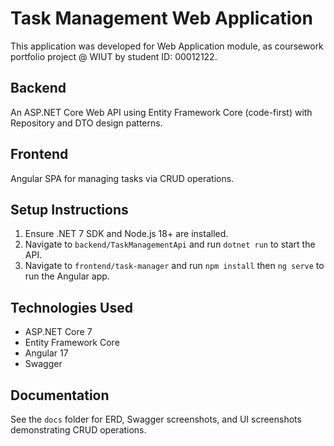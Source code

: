 # Task Management Web Application

This application was developed for Web Application module, as coursework portfolio project @ WIUT by student ID: 00012122.

## Backend
An ASP.NET Core Web API using Entity Framework Core (code-first) with Repository and DTO design patterns.

## Frontend
Angular SPA for managing tasks via CRUD operations.

## Setup Instructions
1. Ensure .NET 7 SDK and Node.js 18+ are installed.
2. Navigate to `backend/TaskManagementApi` and run `dotnet run` to start the API.
3. Navigate to `frontend/task-manager` and run `npm install` then `ng serve` to run the Angular app.

## Technologies Used
- ASP.NET Core 7
- Entity Framework Core
- Angular 17
- Swagger


## Documentation
See the `docs` folder for ERD, Swagger screenshots, and UI screenshots demonstrating CRUD operations.
